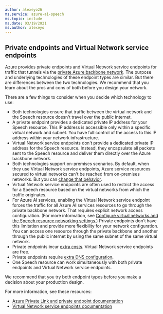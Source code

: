 ```yaml
---
author: alexeyo26
ms.service: azure-ai-speech
ms.topic: include
ms.date: 03/19/2021
ms.author: alexeyo
---
```


## Private endpoints and Virtual Network service endpoints

Azure provides private endpoints and Virtual Network service endpoints for traffic that tunnels via the [private Azure backbone network](https://azure.microsoft.com/global-infrastructure/global-network/). The purpose and underlying technologies of these endpoint types are similar. But there are differences between the two technologies. We recommend that you learn about the pros and cons of both before you design your network.

There are a few things to consider when you decide which technology to use:
- Both technologies ensure that traffic between the virtual network and the Speech resource doesn't travel over the public internet.
- A private endpoint provides a dedicated private IP address for your Speech resource. This IP address is accessible only within a specific virtual network and subnet. You have full control of the access to this IP address within your network infrastructure.
- Virtual Network service endpoints don't provide a dedicated private IP address for the Speech resource. Instead, they encapsulate all packets sent to the Speech resource and deliver them directly over the Azure backbone network.
- Both technologies support on-premises scenarios. By default, when they use Virtual Network service endpoints, Azure service resources secured to virtual networks can't be reached from on-premises networks. But you can [change that behavior](/azure/virtual-network/virtual-network-service-endpoints-overview#secure-azure-service-access-from-on-premises).
- Virtual Network service endpoints are often used to restrict the access for a Speech resource based on the virtual networks from which the traffic originates.
- For Azure AI services, enabling the Virtual Network service endpoint forces the traffic for all Azure AI services resources to go through the private backbone network. That requires explicit network access configuration. (For more information, see [Configure virtual networks and the Speech resource networking settings](../speech-service-vnet-service-endpoint.md#configure-virtual-networks-and-the-speech-resource-networking-settings).) Private endpoints don't have this limitation and provide more flexibility for your network configuration. You can access one resource through the private backbone and another through the public internet by using the same subnet of the same virtual network.
- Private endpoints incur [extra costs](https://azure.microsoft.com/pricing/details/private-link). Virtual Network service endpoints are free.
- Private endpoints require [extra DNS configuration](../speech-services-private-link.md#turn-on-private-endpoints).
- One Speech resource can work simultaneously with both private endpoints and Virtual Network service endpoints.

We recommend that you try both endpoint types before you make a decision about your production design. 

For more information, see these resources:

- [Azure Private Link and private endpoint documentation](/azure/private-link/private-link-overview)
- [Virtual Network service endpoints documentation](/azure/virtual-network/virtual-network-service-endpoints-overview)
